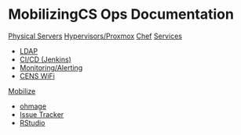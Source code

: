 # MobilizingCS Ops Documentation

[Physical Servers](physical.md)
[Hypervisors/Proxmox](hypervisors.md)
[Chef](chef.md)
[Services]()

  * [LDAP](ldap.md)
  * [CI/CD (Jenkins)](ci.md)
  * [Monitoring/Alerting](sensu.md)
  * [CENS WiFi](wifi.md)

[Mobilize]()

  * [ohmage](mz-ohmage.md)
  * [Issue Tracker](mz-issue-tracker.md)
  * [RStudio](mz-rstudio.md)